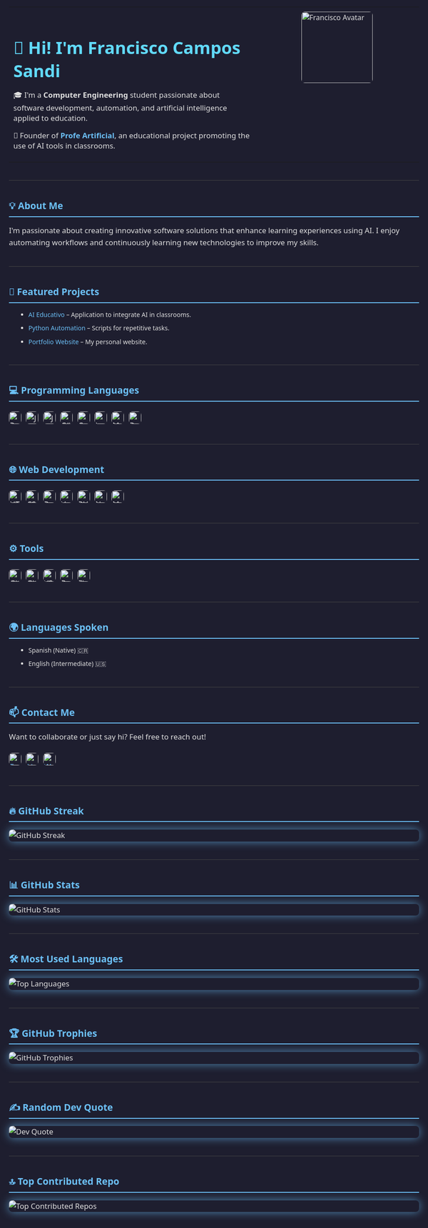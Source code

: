 <!DOCTYPE html>
<html lang="en">
<head>
  <meta charset="UTF-8" />
  <meta name="viewport" content="width=device-width, initial-scale=1.0" />
  <title>Francisco Campos Sandi - Portfolio</title>
  <style>
    * {
      box-sizing: border-box;
      margin: 0;
      padding: 0;
    }
    body {
      font-family: 'Segoe UI', Tahoma, Geneva, Verdana, sans-serif;
      background: #1e1e2f;
      color: #e0e0e0;
      line-height: 1.6;
      padding: 20px;
      max-width: 1000px;
      margin: auto;
    }
    a {
      color: #6cc0f7;
      text-decoration: none;
    }
    a:hover {
      text-decoration: underline;
    }
    h1 {
      font-size: 2.4rem;
      color: #61dafb;
      margin-bottom: 10px;
    }
    h2 {
      color: #6cc0f7;
      margin-top: 40px;
      margin-bottom: 15px;
      border-bottom: 2px solid #6cc0f7;
      padding-bottom: 6px;
    }
    p {
      margin-bottom: 15px;
      font-size: 1.05rem;
    }
    ul {
      margin-left: 20px;
      margin-bottom: 20px;
    }
    li {
      margin-bottom: 8px;
    }
    img {
      border-radius: 8px;
    }
    .badges img {
      margin: 5px 6px 5px 0;
      vertical-align: middle;
      height: 28px;
    }
    hr {
      border: none;
      border-top: 1px solid #444;
      margin: 40px 0;
    }
    .center-img img {
      max-width: 100%;
      display: block;
      margin: 10px auto;
      border-radius: 8px;
      box-shadow: 0 0 20px #6cc0f7aa;
    }
  </style>
</head>
<body>
  <table style="width:100%; border-collapse: collapse;">
    <tr>
      <td style="vertical-align: top; padding: 10px; width: 60%;">
        <h1>👋 Hi! I'm Francisco Campos Sandi</h1>
        <p>🎓 I'm a <strong>Computer Engineering</strong> student passionate about software development, automation, and artificial intelligence applied to education.</p>
        <p>🧠 Founder of <a href="https://www.facebook.com/profile.php?id=61563914024424" target="_blank" rel="noopener noreferrer"><strong>Profe Artificial</strong></a>, an educational project promoting the use of AI tools in classrooms.</p>
      </td>
      <td style="vertical-align: top; padding: 10px; width: 40%;">
        <img src="https://github.com/user-attachments/assets/336b3c2d-64a3-498b-9ee9-9091f44b940c" alt="Francisco Avatar" width="160" style="display: block; margin: 0 auto;" />
      </td>
    </tr>
  </table>

  <hr/>
  <h2>💡 About Me</h2>
  <p>I'm passionate about creating innovative software solutions that enhance learning experiences using AI. I enjoy automating workflows and continuously learning new technologies to improve my skills.</p>

  <hr/>
  <h2>🚀 Featured Projects</h2>
  <ul>
    <li><a href="https://github.com/tuUsuario/proyectoAI" target="_blank">AI Educativo</a> – Application to integrate AI in classrooms.</li>
    <li><a href="https://github.com/tuUsuario/automatizacion-python" target="_blank">Python Automation</a> – Scripts for repetitive tasks.</li>
    <li><a href="https://tuUsuario.github.io/portfolio" target="_blank">Portfolio Website</a> – My personal website.</li>
  </ul>

  <hr/>
  <h2>💻 Programming Languages</h2>
  <p class="badges">
    <img src="https://img.shields.io/badge/-Python-3776AB?style=for-the-badge&logo=python&logoColor=white" alt="Python" />
    <img src="https://img.shields.io/badge/-JavaScript-F7DF1E?style=for-the-badge&logo=javascript&logoColor=black" alt="JavaScript" />
    <img src="https://img.shields.io/badge/-Java-007396?style=for-the-badge&logo=java&logoColor=white" alt="Java" />
    <img src="https://img.shields.io/badge/-C%23-239120?style=for-the-badge&logo=c-sharp&logoColor=white" alt="C#" />
    <img src="https://img.shields.io/badge/-C++-00599C?style=for-the-badge&logo=c%2B%2B&logoColor=white" alt="C++" />
    <img src="https://img.shields.io/badge/-LaTeX-008080?style=for-the-badge&logo=latex&logoColor=white" alt="LaTeX" />
    <img src="https://img.shields.io/badge/-MATLAB-0076A8?style=for-the-badge&logo=matlab&logoColor=white" alt="MATLAB" />
    <img src="https://img.shields.io/badge/-R-276DC3?style=for-the-badge&logo=r&logoColor=white" alt="R" />
  </p>

  <hr/>
  <h2>🌐 Web Development</h2>
  <p class="badges">
    <img src="https://img.shields.io/badge/-HTML-E34F26?style=for-the-badge&logo=html5&logoColor=white" alt="HTML" />
    <img src="https://img.shields.io/badge/-CSS-1572B6?style=for-the-badge&logo=css3&logoColor=white" alt="CSS" />
    <img src="https://img.shields.io/badge/-React-61DAFB?style=for-the-badge&logo=react&logoColor=black" alt="React" />
    <img src="https://img.shields.io/badge/-Vue.js-4FC08D?style=for-the-badge&logo=vue.js&logoColor=white" alt="Vue.js" />
    <img src="https://img.shields.io/badge/-PHP-777BB4?style=for-the-badge&logo=php&logoColor=white" alt="PHP" />
    <img src="https://img.shields.io/badge/-Node.js-339933?style=for-the-badge&logo=node.js&logoColor=white" alt="Node.js" />
    <img src="https://img.shields.io/badge/-MySQL-4479A1?style=for-the-badge&logo=mysql&logoColor=white" alt="MySQL" />
  </p>

  <hr/>
  <h2>⚙️ Tools</h2>
  <p class="badges">
    <img src="https://img.shields.io/badge/-Git-F05032?style=for-the-badge&logo=git&logoColor=white" alt="Git" />
    <img src="https://img.shields.io/badge/-GitHub-181717?style=for-the-badge&logo=github&logoColor=white" alt="GitHub" />
    <img src="https://img.shields.io/badge/-VS%20Code-007ACC?style=for-the-badge&logo=visual-studio-code&logoColor=white" alt="VS Code" />
    <img src="https://img.shields.io/badge/-Postman-FF6C37?style=for-the-badge&logo=postman&logoColor=white" alt="Postman" />
    <img src="https://img.shields.io/badge/-Figma-F24E1E?style=for-the-badge&logo=figma&logoColor=white" alt="Figma" />
  </p>

  <hr/>
  <h2>🌍 Languages Spoken</h2>
  <ul>
    <li>Spanish (Native) 🇨🇷</li>
    <li>English (Intermediate) 🇺🇸</li>
  </ul>

  <hr/>
  <h2>📫 Contact Me</h2>
  <p>Want to collaborate or just say hi? Feel free to reach out!</p>
  <p class="badges">
    <a href="https://www.facebook.com/profile.php?id=61563914024424" target="_blank"><img src="https://img.shields.io/badge/Facebook-1877F2?style=for-the-badge&logo=facebook&logoColor=white" alt="Facebook" /></a>
    <a href="https://www.linkedin.com/in/francisco-campos-8269832a5/" target="_blank"><img src="https://img.shields.io/badge/LinkedIn-0A66C2?style=for-the-badge&logo=linkedin&logoColor=white" alt="LinkedIn" /></a>
    <a href="https://wa.me/506XXXXXXXX" target="_blank"><img src="https://img.shields.io/badge/WhatsApp-25D366?style=for-the-badge&logo=whatsapp&logoColor=white" alt="WhatsApp" /></a>
  </p>

  <hr/>
  <h2>🔥 GitHub Streak</h2>
  <p class="center-img">
    <img src="https://streak-stats.demolab.com?user=Francisco-Campos-S&theme=gruvbox_duo&hide_border=false&border_radius=6.5" alt="GitHub Streak" />
  </p>

  <hr/>
  <h2>📊 GitHub Stats</h2>
  <p class="center-img">
    <img src="https://github-readme-stats.vercel.app/api?username=Francisco-Campos-S&show_icons=true&theme=gruvbox&hide_border=false&border_radius=6.5" alt="GitHub Stats" />
  </p>

  <hr/>
  <h2>🛠️ Most Used Languages</h2>
  <p class="center-img">
    <img src="https://github-readme-stats.vercel.app/api/top-langs/?username=Francisco-Campos-S&layout=compact&theme=tokyonight" alt="Top Languages" />
  </p>

  <hr/>
  <h2>🏆 GitHub Trophies</h2>
  <p class="center-img">
    <img src="https://github-profile-trophy.vercel.app/?username=Francisco-Campos-S&theme=radical&no-frame=false&no-bg=true&margin-w=4" alt="GitHub Trophies" />
  </p>

  <hr/>
  <h2>✍️ Random Dev Quote</h2>
  <p class="center-img">
    <img src="https://quotes-github-readme.vercel.app/api?type=horizontal&theme=radical" alt="Dev Quote" />
  </p>

  <hr/>
  <h2>🔝 Top Contributed Repo</h2>
  <p class="center-img">
    <img src="https://github-contributor-stats.vercel.app/api?username=Francisco-Campos-S&limit=5&theme=dark&combine_all_yearly_contributions=true" alt="Top Contributed Repos" />
  </p>
</body>
</html>
